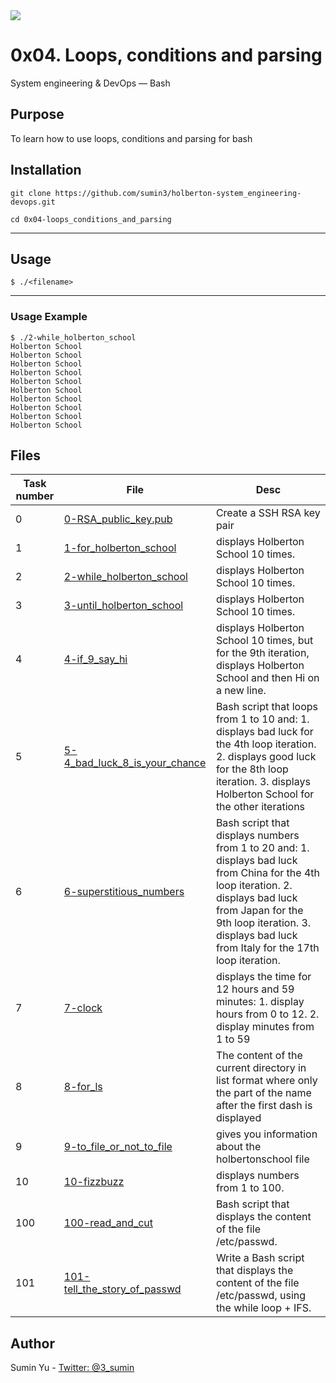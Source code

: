 <img src="https://www.holbertonschool.com/holberton-logo-twitter-card.png">

# 0x04. Loops, conditions and parsing
System engineering & DevOps ― Bash

## Purpose
To learn how to use loops, conditions and parsing for bash
## Installation
```
git clone https://github.com/sumin3/holberton-system_engineering-devops.git
```
```
cd 0x04-loops_conditions_and_parsing
```
---
## Usage
```
$ ./<filename>
```
---
### Usage Example
```
$ ./2-while_holberton_school
Holberton School
Holberton School
Holberton School
Holberton School
Holberton School
Holberton School
Holberton School
Holberton School
Holberton School
Holberton School
```
## Files
Task number | File | Desc
---|--|---
0 | [0-RSA_public_key.pub](0-RSA_public_key.pub) | Create a SSH RSA key pair
1 | [1-for_holberton_school](1-for_holberton_school) | displays Holberton School 10 times.
2 | [2-while_holberton_school](2-while_holberton_school)| displays Holberton School 10 times.
3 | [3-until_holberton_school](3-until_holberton_school) | displays Holberton School 10 times.
4 | [4-if_9_say_hi](4-if_9_say_hi)| displays Holberton School 10 times, but for the 9th iteration, displays Holberton School and then Hi on a new line.
5 | [5-4_bad_luck_8_is_your_chance](5-4_bad_luck_8_is_your_chance) | Bash script that loops from 1 to 10 and: 1. displays bad luck for the 4th loop iteration. 2. displays good luck for the 8th loop iteration. 3. displays Holberton School for the other iterations
6 | [6-superstitious_numbers](6-superstitious_numbers) | Bash script that displays numbers from 1 to 20 and: 1. displays bad luck from China for the 4th loop iteration. 2. displays bad luck from Japan for the 9th loop iteration. 3. displays bad luck from Italy for the 17th loop iteration.
7 | [7-clock](7-clock) | displays the time for 12 hours and 59 minutes: 1. display hours from 0 to 12. 2. display minutes from 1 to 59
8 | [8-for_ls](8-for_ls) | The content of the current directory in list format where only the part of the name after the first dash is displayed 
9 | [9-to_file_or_not_to_file](9-to_file_or_not_to_file) | gives you information about the holbertonschool file
10 | [10-fizzbuzz](10-fizzbuzz) | displays numbers from 1 to 100.
100 | [100-read_and_cut](100-read_and_cut) | Bash script that displays the content of the file /etc/passwd.
101 | [101-tell_the_story_of_passwd](101-tell_the_story_of_passwd) | Write a Bash script that displays the content of the file /etc/passwd, using the while loop + IFS.
## Author
Sumin Yu - [Twitter: @3_sumin](https://twitter.com/3_sumin) 